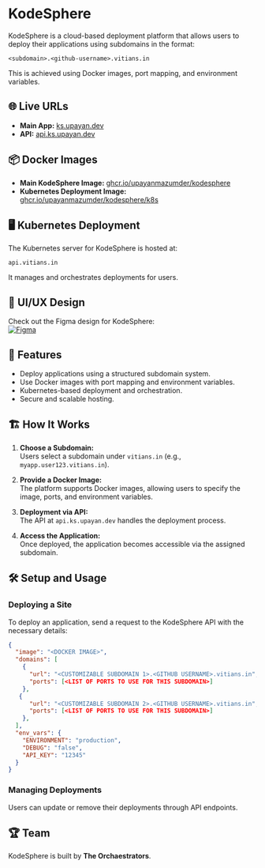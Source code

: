 # KodeSphere  

KodeSphere is a cloud-based deployment platform that allows users to deploy their applications using subdomains in the format:  

```
<subdomain>.<github-username>.vitians.in  
```

This is achieved using Docker images, port mapping, and environment variables.  

## 🌐 Live URLs  

- **Main App:** [ks.upayan.dev](https://ks.upayan.dev)  
- **API:** [api.ks.upayan.dev](https://api.ks.upayan.dev)  

## 📦 Docker Images  

- **Main KodeSphere Image:** [ghcr.io/upayanmazumder/kodesphere](https://github.com/users/upayanmazumder/packages/container/package/kodesphere)  
- **Kubernetes Deployment Image:** [ghcr.io/upayanmazumder/kodesphere/k8s](https://github.com/users/upayanmazumder/packages/container/package/kodesphere%2Fk8s)  

## 🖥️ Kubernetes Deployment  

The Kubernetes server for KodeSphere is hosted at:  

```
api.vitians.in  
```

It manages and orchestrates deployments for users.  

## 🎨 UI/UX Design  

Check out the Figma design for KodeSphere:  
[![Figma](https://www.figma.com/design/ID1d8pcH6fPSQIUY3grh2Z/Kodesphere?node-id=0-1&t=ZNYoePDGk3zLGvhr-1)](https://www.figma.com/design/ID1d8pcH6fPSQIUY3grh2Z/Kodesphere?node-id=0-1&t=ZNYoePDGk3zLGvhr-1)  

## 🚀 Features  

- Deploy applications using a structured subdomain system.  
- Use Docker images with port mapping and environment variables.  
- Kubernetes-based deployment and orchestration.  
- Secure and scalable hosting.  

## 🏗️ How It Works  

1. **Choose a Subdomain:**  
   Users select a subdomain under `vitians.in` (e.g., `myapp.user123.vitians.in`).  

2. **Provide a Docker Image:**  
   The platform supports Docker images, allowing users to specify the image, ports, and environment variables.  

3. **Deployment via API:**  
   The API at `api.ks.upayan.dev` handles the deployment process.  

4. **Access the Application:**  
   Once deployed, the application becomes accessible via the assigned subdomain.  

## 🛠️ Setup and Usage  

### Deploying a Site  

To deploy an application, send a request to the KodeSphere API with the necessary details:  

```json  
{
  "image": "<DOCKER IMAGE>",
  "domains": [
    {
      "url": "<CUSTOMIZABLE SUBDOMAIN 1>.<GITHUB USERNAME>.vitians.in",
      "ports": [<LIST OF PORTS TO USE FOR THIS SUBDOMAIN>]
    },
   {
      "url": "<CUSTOMIZABLE SUBDOMAIN 2>.<GITHUB USERNAME>.vitians.in",
      "ports": [<LIST OF PORTS TO USE FOR THIS SUBDOMAIN>]
    },
  ],
  "env_vars": {
    "ENVIRONMENT": "production",
    "DEBUG": "false",
    "API_KEY": "12345"
  }
}

```  

### Managing Deployments  

Users can update or remove their deployments through API endpoints.  

## 🏆 Team  

KodeSphere is built by **The Orchaestrators**.  